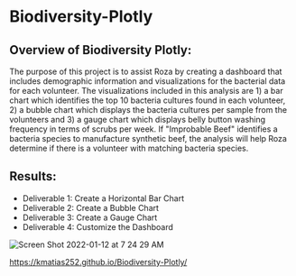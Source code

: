 # Biodiversity-Plotly

## Overview of Biodiversity Plotly:

The purpose of this project is to assist Roza by creating a dashboard that includes demographic information and visualizations for the bacterial data for each volunteer. The visualizations included in this analysis are 1) a bar chart which identifies the top 10 bacteria cultures found in each volunteer, 2) a bubble chart which displays the bacteria cultures per sample from the volunteers and 3) a gauge chart which displays belly button washing frequency in terms of scrubs per week. If "Improbable Beef" identifies a bacteria species to manufacture synthetic beef, the analysis will help Roza determine if there is a volunteer with matching bacteria species.  

## Results:

* Deliverable 1: Create a Horizontal Bar Chart 
* Deliverable 2: Create a Bubble Chart 
* Deliverable 3: Create a Gauge Chart
* Deliverable 4: Customize the Dashboard 

![Screen Shot 2022-01-12 at 7 24 29 AM](https://user-images.githubusercontent.com/91925639/149139866-8feeaddf-3b94-41c7-9745-c3b6d7a7324c.png)

 https://kmatias252.github.io/Biodiversity-Plotly/
